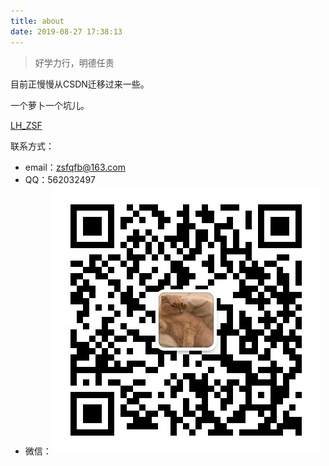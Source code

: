 ```yaml
---
title: about
date: 2019-08-27 17:38:13
---
```


> 好学力行，明德任责

目前正慢慢从CSDN迁移过来一些。

一个萝卜一个坑儿。

[LH_ZSF](https://blog.csdn.net/lunhui1994_)

联系方式：
 - email：zsfqfb@163.com
 - QQ：562032497 
 - 微信：![二维码](../img/fav2wm.jpg)